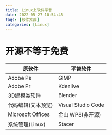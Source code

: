 ```yaml
---
title: Linux上软件平替
date: 2022-05-27 10:54:45
tags: [软件推荐]
categories: [Linux]
---
```

# 开源不等于免费
原软件|平替软件
-|-
Adobe Ps|GIMP
Adobe Pr|Kdenlive
3D建模类软件|Blender
代码编辑(文本预览)|Visual Studio Code
Microsoft Offices|金山 WPS(非开源)
系统管理(Linux)|Stacer
